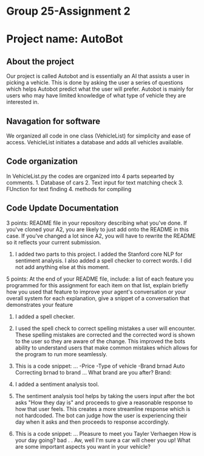 <h1>Group 25-Assignment 2</h1>
<h1>Project name: AutoBot</h1>

<h2>About the project</h2>
Our project is called Autobot and is essentially an AI that assists a user in picking a vehicle. This is done by asking the user a series of questions which helps Autobot predict what the user will prefer. Autobot is mainly for users who may have limited knowledge of what type of vehicle they are interested in.

<h2>Navagation for software</h2>
We organized all code in one class (VehicleList) for simplicity and ease of access. VehicleList initiates a database and adds all vehicles available. 
<h2>Code organization</h2>
In VehicleList.py the codes are organized into 4 parts sepearted by comments.
1. Database of cars
2. Text input for text matching check
3. FUnction for text finding 
4. methods for compiling

<h2>Code Update Documentation</h2>
3 points: README file in your repository describing what you've done. If you've cloned your A2, you are likely to just add onto the README in this case. If you've changed a lot since A2, you will have to rewrite the README so it reflects your current submission.

1. I added two parts to this project. I added the Stanford core NLP for sentiment analysis. I also added a spell checker to correct words. I did not add anything else at this moment.

5 points: At the end of your README file, include: a list of each feature you programmed for this assignment
for each item on that list, explain briefly how you used that feature to improve your agent's conversation or your overall system
for each explanation, give a snippet of a conversation that demonstrates your feature

1. I added a spell checker.
  1. I used the spell check to correct spelling mistakes a user will encounter. These spelling mistakes are corrected and the corrected word is shown to the user so they are aware of the change. This improved the bots ability to understand users that make common mistakes which allows for the program to run more seamlessly.
  2. This is a code snippet:
            ...
            -Price 
            -Type of vehicle
            -Brand
            brnad
            Auto Correcting brnad to brand ...
            What brand are you after?
            Brand:
  
2. I added a sentiment analysis tool.
  1. The sentiment analysis tool helps by taking the users input after the bot asks "How they day is" and proceeds to give a reasonable response to how that user feels. This creates a more streamline response which is not hardcoded. The bot can judge how the user is experiencing their day when it asks and then proceeds to response accordingly.
  2. This is a code snippet:
            ...
            Pleasure to meet you Tayler Verhaegen
            How is your day going?
            bad
            . 
            . 
            Aw, well I'm sure a car will cheer you up!
            What are some important aspects you want in 
            your vehicle?
